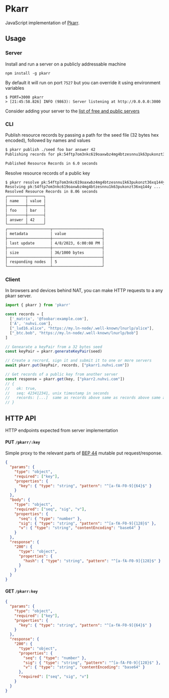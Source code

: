 # Pkarr

JavaScript implementation of [Pkarr](https://github.com/nuhvi/pkarr).

## Usage

### Server

Install and run a server on a publicly addressable machine

```
npm install -g pkarr
```

By default it will run on port `7527` but you can override it using environment variables

```
$ PORT=3000 pkarr
> [21:45:58.826] INFO (9863): Server listening at http://0.0.0.0:3000
```

Consider adding your server to the [list of free and public servers](../servers.txt)

### CLI 

Publish resource records by passing a path for the seed file (32 bytes hex encoded), followed by names and values

```bash
$ pkarr publish ./seed foo bar answer 42
Publishing records for pk:54ftp7om3nkc619oaxwbz4mg4btzesnnu1k63pukonzt36xq144y

Published Resource Records in 6.0 seconds
```

Resolve resource records of a public key
```bash
$ pkarr resolve pk:54ftp7om3nkc619oaxwbz4mg4btzesnnu1k63pukonzt36xq144y
Resolving pk:54ftp7om3nkc619oaxwbz4mg4btzesnnu1k63pukonzt36xq144y ...
Resolved Resource Records in 8.06 seconds
┌────────┬───────┐
│ name   │ value │
├────────┼───────┤
│ foo    │ bar   │
├────────┼───────┤
│ answer │ 42    │
└────────┴───────┘
┌───────────────────┬──────────────────────┐
│ metadata          │ value                │
├───────────────────┼──────────────────────┤
│ last update       │ 4/8/2023, 6:00:08 PM │
├───────────────────┼──────────────────────┤
│ size              │ 36/1000 bytes        │
├───────────────────┼──────────────────────┤
│ responding nodes  │ 5                    │
└───────────────────┴──────────────────────┘
```

### Client 

In browsers and devices behind NAT, you can make HTTP requests to a any pkarr server.

```js
import { pkarr } from 'pkarr'

const records = [
  ['_matrix', '@foobar:example.com'],
  ['A', 'nuhvi.com'],
  ["_lud16.alice", "https://my.ln-node/.well-known/lnurlp/alice"],
  ["_btc.bob", "https://my.ln-node/.well-known/lnurlp/bob"]
]

// Genearate a keyPair from a 32 bytes seed
const keyPair = pkarr.generateKeyPair(seed)

// Create a recrord, sign it and submit it to one or more servers
await pkarr.put(keyPair, records, ["pkarr1.nuhvi.com"])

// Get records of a public key from another server
const response = pkarr.get(key, ["pkarr2.nuhvi.com"])
// { 
//   ok: true, 
//   seq: 423412341, unix timestamp in seconds
//   records: [...]  same as records above same as records above same as records above same as records above
// }
```

## HTTP API

HTTP endpoints expected from server implementation

#### PUT `/pkarr/:key`

Simple proxy to the relevant parts of [BEP 44](https://www.bittorrent.org/beps/bep_0044.html) mutable put request/response.

```json
{
  "params": {
    "type": "object",
    "required": ["key"],
    "properties": {
      "key": { "type": "string", "pattern": "^[a-fA-F0-9]{64}$" }
    }
  },
  "body": {
    "type": "object",
    "required": ["seq", "sig", "v"],
    "properties": {
      "seq": { "type": "number" },
      "sig": { "type": "string", "pattern": "^[a-fA-F0-9]{128}$" },
      "v": { "type": "string", "contentEncoding": "base64" }
    }
  },
  "response": {
    "200": {
      "type": "object",
      "properties": {
        "hash": { "type": "string", "pattern": "^[a-fA-F0-9]{128}$" }
      }
    }
  }
}
```

#### GET `/pkarr:key`

```json
{
  "params": {
    "type": "object",
    "required": ["key"],
    "properties": {
      "key": { "type": "string", "pattern": "^[a-fA-F0-9]{64}$" }
    }
  },
  "response": {
    "200": {
      "type": "object",
      "properties": {
        "seq": { "type": "number" },
        "sig": { "type": "string", "pattern": "^[a-fA-F0-9]{128}$" },
        "v": { "type": "string", "contentEncoding": "base64" }
      },
      "required": ["seq", "sig", "v"]
    }
  }
}
```
